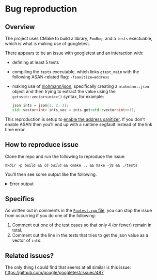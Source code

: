 # Bug reproduction

## Overview

The project uses CMake to build a library, `FooBug`, and a `tests` exectuable,
which is what is making use of googletest.

There appears to be an issue with googletest and an interaction with:

* defining at least 5 tests
* compiling the `tests` executable, which links `gtest_main` with the following
  ASAN-related flag: `-fsanitize=address`
* making use of [nlohmann/json](https://github.com/nlohmann/json), specifically
  creating a `nlohmann::json` object and then trying to extract the value using
  the `get<std::vector<int>>()` syntax, for example:

  ```cpp
  json ints = json{1, 2, 3};
  std::vector<int> ints_vec = ints.get<std::vector<int>>();
  ```

This reproduction is setup to [enable the address sanitizer](https://github.com/hamchapman/googletest-json-asan-issue/blob/43938546ab3c79a05dbc3fe385dadaee625445f2/CMakeLists.txt#L52-L58). If you don't enable ASAN then you'll end up with a runtime segfault instead of the link time error.

## How to reproduce issue

Clone the repo and run the following to reproduce the issue:

```
mkdir -p build && cd build && cmake .. && make -j8 && ./tests
```

You'll then see some output like the following.

<details>
<summary>Error output</summary>
<pre><code>
-- Configuring done
-- Generating done
-- Build files have been written to: /Users/ham/Desktop/cpp/build/googletest-download
[ 11%] Performing update step for 'googletest'
[ 22%] No configure step for 'googletest'
[ 33%] No build step for 'googletest'
[ 44%] No install step for 'googletest'
[ 55%] No test step for 'googletest'
[ 66%] Completed 'googletest'
[100%] Built target googletest
-- Configuring done
-- Generating done
-- Build files have been written to: /Users/ham/Desktop/cpp/build
[ 50%] Built target FooBug
[ 50%] Built target gtest
[ 75%] Built target gtest_main
Scanning dependencies of target tests
[ 87%] Building CXX object CMakeFiles/tests.dir/test/FooTest.cpp.o
[100%] Linking CXX executable tests
=================================================================
==28828==ERROR: AddressSanitizer: heap-buffer-overflow on address 0x6020000002bc at pc 0x0001085d2ba3 bp 0x7ffee7893e40 sp 0x7ffee7893608
READ of size 16 at 0x6020000002bc thread T0
    #0 0x1085d2ba2 in __asan_memcpy (libclang_rt.asan_osx_dynamic.dylib:x86_64h+0x43ba2)
    #1 0x10838efdf in std::__1::enable_if<((std::__1::integral_constant<bool, true>::value) || (!(__has_construct<std::__1::allocator<int>, bool*, bool>::value))) && (is_trivially_move_constructible<bool>::value), void>::type std::__1::allocator_traits<std::__1::allocator<int> >::__construct_backward<int>(std::__1::allocator<int>&, bool*, bool*, bool*&) memory:1699
    #2 0x10838e570 in std::__1::vector<int, std::__1::allocator<int> >::__swap_out_circular_buffer(std::__1::__split_buffer<int, std::__1::allocator<int>&>&) vector:937
    #3 0x1083e3acb in void std::__1::vector<int, std::__1::allocator<int> >::__push_back_slow_path<int>(int&&) vector:1621
    #4 0x1083aacd9 in std::__1::vector<int, std::__1::allocator<int> >::push_back(int&&) vector:1658
    #5 0x1083aab5e in testing::TestSuite::AddTestInfo(testing::TestInfo*) gtest.cc:2994
    #6 0x1083a95d3 in testing::internal::UnitTestImpl::AddTestInfo(void (*)(), void (*)(), testing::TestInfo*) gtest-internal-inl.h:700
    #7 0x1083a93c3 in testing::internal::MakeAndRegisterTestInfo(char const*, char const*, char const*, char const*, testing::internal::CodeLocation, void const*, void (*)(), void (*)(), testing::internal::TestFactoryBase*) gtest.cc:2769
    #8 0x10839985f in __cxx_global_var_init.9 FooTest.cpp:18
    #9 0x108399a58 in _GLOBAL__sub_I_FooTest.cpp FooTest.cpp
    #10 0x1139491e2 in ImageLoaderMachO::doModInitFunctions(ImageLoader::LinkContext const&) (dyld:x86_64+0x1b1e2)
    #11 0x1139495ed in ImageLoaderMachO::doInitialization(ImageLoader::LinkContext const&) (dyld:x86_64+0x1b5ed)
    #12 0x11394400a in ImageLoader::recursiveInitialization(ImageLoader::LinkContext const&, unsigned int, char const*, ImageLoader::InitializerTimingList&, ImageLoader::UninitedUpwards&) (dyld:x86_64+0x1600a)
    #13 0x113942013 in ImageLoader::processInitializers(ImageLoader::LinkContext const&, unsigned int, ImageLoader::InitializerTimingList&, ImageLoader::UninitedUpwards&) (dyld:x86_64+0x14013)
    #14 0x1139420b3 in ImageLoader::runInitializers(ImageLoader::LinkContext const&, ImageLoader::InitializerTimingList&) (dyld:x86_64+0x140b3)
    #15 0x1139305e5 in dyld::initializeMainExecutable() (dyld:x86_64+0x25e5)
    #16 0x113935af7 in dyld::_main(macho_header const*, unsigned long, int, char const**, char const**, char const**, unsigned long*) (dyld:x86_64+0x7af7)
    #17 0x11392f226 in dyldbootstrap::start(dyld3::MachOLoaded const*, int, char const**, dyld3::MachOLoaded const*, unsigned long*) (dyld:x86_64+0x1226)
    #18 0x11392f024 in _dyld_start (dyld:x86_64+0x1024)

0x6020000002c0 is located 0 bytes to the right of 16-byte region [0x6020000002b0,0x6020000002c0)
allocated by thread T0 here:
    #0 0x1085e0fdd in wrap__Znwm (libclang_rt.asan_osx_dynamic.dylib:x86_64h+0x51fdd)
    #1 0x108376648 in std::__1::__libcpp_allocate(unsigned long, unsigned long) new:253
    #2 0x10838ed67 in std::__1::allocator<int>::allocate(unsigned long, void const*) memory:1813
    #3 0x10838ebc0 in std::__1::allocator_traits<std::__1::allocator<int> >::allocate(std::__1::allocator<int>&, unsigned long) memory:1546
    #4 0x10838e96f in std::__1::__split_buffer<int, std::__1::allocator<int>&>::__split_buffer(unsigned long, unsigned long, std::__1::allocator<int>&) __split_buffer:311
    #5 0x10838e49c in std::__1::__split_buffer<int, std::__1::allocator<int>&>::__split_buffer(unsigned long, unsigned long, std::__1::allocator<int>&) __split_buffer:310
    #6 0x1083e3a7c in void std::__1::vector<int, std::__1::allocator<int> >::__push_back_slow_path<int>(int&&) vector:1617
    #7 0x1083aacd9 in std::__1::vector<int, std::__1::allocator<int> >::push_back(int&&) vector:1658
    #8 0x1083aab5e in testing::TestSuite::AddTestInfo(testing::TestInfo*) gtest.cc:2994
    #9 0x1083a95d3 in testing::internal::UnitTestImpl::AddTestInfo(void (*)(), void (*)(), testing::TestInfo*) gtest-internal-inl.h:700
    #10 0x1083a93c3 in testing::internal::MakeAndRegisterTestInfo(char const*, char const*, char const*, char const*, testing::internal::CodeLocation, void const*, void (*)(), void (*)(), testing::internal::TestFactoryBase*) gtest.cc:2769
    #11 0x1083990ff in __cxx_global_var_init.5 FooTest.cpp:13
    #12 0x108399a4e in _GLOBAL__sub_I_FooTest.cpp FooTest.cpp
    #13 0x1139491e2 in ImageLoaderMachO::doModInitFunctions(ImageLoader::LinkContext const&) (dyld:x86_64+0x1b1e2)
    #14 0x1139495ed in ImageLoaderMachO::doInitialization(ImageLoader::LinkContext const&) (dyld:x86_64+0x1b5ed)
    #15 0x11394400a in ImageLoader::recursiveInitialization(ImageLoader::LinkContext const&, unsigned int, char const*, ImageLoader::InitializerTimingList&, ImageLoader::UninitedUpwards&) (dyld:x86_64+0x1600a)
    #16 0x113942013 in ImageLoader::processInitializers(ImageLoader::LinkContext const&, unsigned int, ImageLoader::InitializerTimingList&, ImageLoader::UninitedUpwards&) (dyld:x86_64+0x14013)
    #17 0x1139420b3 in ImageLoader::runInitializers(ImageLoader::LinkContext const&, ImageLoader::InitializerTimingList&) (dyld:x86_64+0x140b3)
    #18 0x1139305e5 in dyld::initializeMainExecutable() (dyld:x86_64+0x25e5)
    #19 0x113935af7 in dyld::_main(macho_header const*, unsigned long, int, char const**, char const**, char const**, unsigned long*) (dyld:x86_64+0x7af7)
    #20 0x11392f226 in dyldbootstrap::start(dyld3::MachOLoaded const*, int, char const**, dyld3::MachOLoaded const*, unsigned long*) (dyld:x86_64+0x1226)
    #21 0x11392f024 in _dyld_start (dyld:x86_64+0x1024)

SUMMARY: AddressSanitizer: heap-buffer-overflow (libclang_rt.asan_osx_dynamic.dylib:x86_64h+0x43ba2) in __asan_memcpy
Shadow bytes around the buggy address:
  0x1c0400000000: fa fa fd fd fa fa 00 00 fa fa 00 03 fa fa 00 02
  0x1c0400000010: fa fa 00 04 fa fa 00 00 fa fa 00 06 fa fa 00 fa
  0x1c0400000020: fa fa 00 00 fa fa 00 fa fa fa 00 fa fa fa 00 fa
  0x1c0400000030: fa fa 00 fa fa fa 00 fa fa fa 04 fa fa fa fd fa
  0x1c0400000040: fa fa fd fa fa fa 00 fa fa fa fd fd fa fa fd fa
=>0x1c0400000050: fa fa 00 fa fa fa 00[04]fa fa 00 fa fa fa 00 fa
  0x1c0400000060: fa fa fa fa fa fa fa fa fa fa fa fa fa fa fa fa
  0x1c0400000070: fa fa fa fa fa fa fa fa fa fa fa fa fa fa fa fa
  0x1c0400000080: fa fa fa fa fa fa fa fa fa fa fa fa fa fa fa fa
  0x1c0400000090: fa fa fa fa fa fa fa fa fa fa fa fa fa fa fa fa
  0x1c04000000a0: fa fa fa fa fa fa fa fa fa fa fa fa fa fa fa fa
Shadow byte legend (one shadow byte represents 8 application bytes):
  Addressable:           00
  Partially addressable: 01 02 03 04 05 06 07
  Heap left redzone:       fa
  Freed heap region:       fd
  Stack left redzone:      f1
  Stack mid redzone:       f2
  Stack right redzone:     f3
  Stack after return:      f5
  Stack use after scope:   f8
  Global redzone:          f9
  Global init order:       f6
  Poisoned by user:        f7
  Container overflow:      fc
  Array cookie:            ac
  Intra object redzone:    bb
  ASan internal:           fe
  Left alloca redzone:     ca
  Right alloca redzone:    cb
  Shadow gap:              cc
==28828==ABORTING
CMake Error at /usr/local/Cellar/cmake/3.17.2/share/cmake/Modules/GoogleTestAddTests.cmake:40 (message):
  Error running test executable.

    Path: '/Users/ham/Desktop/cpp/build/tests'
    Result: Child aborted
    Output:




make[2]: *** [tests] Error 1
make[2]: *** Deleting file `tests'
make[1]: *** [CMakeFiles/tests.dir/all] Error 2
make: *** [all] Error 2
</code></pre>
</details>

## Specifics

As written out in comments in the [`Footest.cpp` file](https://github.com/hamchapman/googletest-json-asan-issue/blob/master/test/FooTest.cpp), you can stop the issue from occurring if you do one of the following:

1. Comment out one of the test cases so that only 4 (or fewer) remain in total.
2. Comment out the line in the tests that tries to get the json value as a
   vector of `int`s.

## Related issues?

The only thing I could find that seems at all similar is this issue: https://github.com/google/googletest/issues/487
